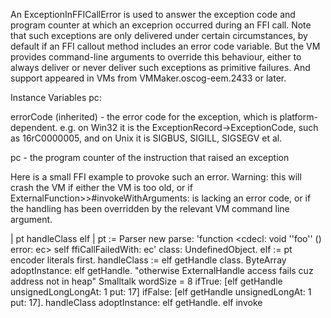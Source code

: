 An ExceptionInFFICallError is used to answer the exception code and program counter at which an exceprion occurred during an FFI call.  Note that such exceptions are only delivered under certain circumstances, by default if an FFI callout method includes an error code variable.  But the VM provides command-line arguments to override this behaviour, either to always deliver or never deliver such exceptions as primitive failures.  And support appeared in VMs from VMMaker.oscog-eem.2433 or later.

Instance Variables
	pc:		<Integer>

errorCode (inherited)
	- the error code for the exception, which is platform-dependent.  e.g. on Win32 it is the ExceptionRecord->ExceptionCode, such as 16rC0000005, and on Unix it is SIGBUS, SIGILL, SIGSEGV et al.

pc
	- the program counter of the instruction that raised an exception

Here is a small FFI example to provoke such an error.  Warning: this will crash the VM if either the VM is too old, or if ExternalFunction>>#invokeWithArguments: is lacking an error code, or if the handling has been overridden by the relevant VM command line argument.

| pt handleClass elf |
pt := Parser new parse: 'function <cdecl: void ''foo'' () error: ec> self ffiCallFailedWith: ec' class: UndefinedObject.
elf := pt encoder literals first.
handleClass := elf getHandle class.
ByteArray adoptInstance: elf getHandle. "otherwise ExternalHandle access fails cuz address not in heap"
Smalltalk wordSize = 8
	ifTrue: [elf getHandle unsignedLongLongAt: 1 put: 17]
	ifFalse: [elf getHandle unsignedLongAt: 1 put: 17].
handleClass adoptInstance: elf getHandle.
elf invoke

